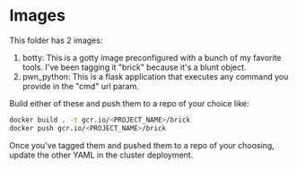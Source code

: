 # Images

This folder has 2 images:
1. botty: This is a gotty image preconfigured with a bunch of my favorite tools. I've been tagging it "brick" because it's a blunt object. 
2. pwn_python: This is a flask application that executes any command you provide in the "cmd" url param. 

Build either of these and push them to a repo of your choice like:

~~~bash
docker build . -t gcr.io/<PROJECT_NAME>/brick
docker push gcr.io/<PROJECT_NAME>/brick
~~~

Once you've tagged them and pushed them to a repo of your choosing, update the other YAML in the cluster deployment. 
